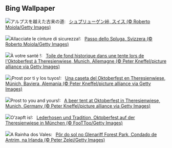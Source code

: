 ## Bing Wallpaper
![](https://www.bing.com/th?id=OHR.SplugenPass_JA-JP0320283828_UHD.jpg&w=1000)アルプスを越えた古来の道:&nbsp;&ensp;[シュプリューゲン峠, スイス (© Roberto Moiola/Getty Images)](https://www.bing.com/th?id=OHR.SplugenPass_JA-JP0320283828_UHD.jpg)
<br><br/>
![](https://www.bing.com/th?id=OHR.SplugenPass_IT-IT3581326681_UHD.jpg&w=1000)Allacciate le cinture di sicurezza!:&nbsp;&ensp;[Passo dello Spluga, Svizzera (© Roberto Moiola/Getty Images)](https://www.bing.com/th?id=OHR.SplugenPass_IT-IT3581326681_UHD.jpg)
<br><br/>
![](https://www.bing.com/th?id=OHR.OktoberfestWorkers_FR-FR0137764412_UHD.jpg&w=1000)À votre santé !:&nbsp;&ensp;[Toile de fond historique dans une tente lors de l'Oktoberfest à Theresienwiese, Munich, Allemagne (© Peter Kneffel/picture alliance via Getty Images)](https://www.bing.com/th?id=OHR.OktoberfestWorkers_FR-FR0137764412_UHD.jpg)
<br><br/>
![](https://www.bing.com/th?id=OHR.OktoberfestWorkers_ES-ES3225208971_UHD.jpg&w=1000)¡Prost por ti y los tuyos!:&nbsp;&ensp;[Una caseta del Oktoberfest en Theresienwiese, Múnich, Baviera, Alemania (© Peter Kneffel/picture alliance via Getty Images)](https://www.bing.com/th?id=OHR.OktoberfestWorkers_ES-ES3225208971_UHD.jpg)
<br><br/>
![](https://www.bing.com/th?id=OHR.OktoberfestWorkers_EN-GB2543811228_UHD.jpg&w=1000)Prost to you and yours!:&nbsp;&ensp;[A beer tent at Oktoberfest in Theresienwiese, Munich, Germany (© Peter Kneffel/picture alliance via Getty Images)](https://www.bing.com/th?id=OHR.OktoberfestWorkers_EN-GB2543811228_UHD.jpg)
<br><br/>
![](https://www.bing.com/th?id=OHR.OktoberfestBrassBand_DE-DE6535043925_UHD.jpg&w=1000)O’zapft is!:&nbsp;&ensp;[Lederhosen und Tradition, Oktoberfest auf der Theresienwiese in München (© FooTToo/Getty Images)](https://www.bing.com/th?id=OHR.OktoberfestBrassBand_DE-DE6535043925_UHD.jpg)
<br><br/>
![](https://www.bing.com/th?id=OHR.GlenariffForest_PT-BR9967588359_UHD.jpg&w=1000)A Rainha dos Vales:&nbsp;&ensp;[Pôr do sol no Glenariff Forest Park, Condado de Antrim, na Irlanda (© Peter Zelei/Getty Images)](https://www.bing.com/th?id=OHR.GlenariffForest_PT-BR9967588359_UHD.jpg)
<br><br/>
